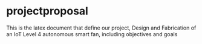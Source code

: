 # projectproposal
 This is the latex document that define our project, Design and Fabrication of an IoT Level 4 autonomous smart fan, including objectives and goals
